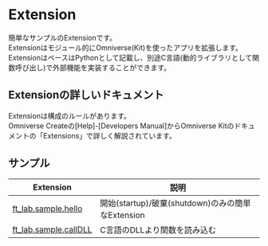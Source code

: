 # Extension

簡単なサンプルのExtensionです。      
Extensionはモジュール的にOmniverse(Kit)を使ったアプリを拡張します。      
ExtensionはベースはPythonとして記載し、別途C言語(動的ライブラリとして関数呼び出し)で外部機能を実装することができます。      

## Extensionの詳しいドキュメント

Extensionは構成のルールがあります。      
Omniverse Createの[Help]-[Developers Manual]からOmniverse Kitのドキュメントの「Extensions」で詳しく解説されています。    

## サンプル

|Extension|説明|     
|---|---|     
|[ft_lab.sample.hello](./ft_lab.sample.hello/readme.md)|開始(startup)/破棄(shutdown)のみの簡単なExtension|     
|[ft_lab.sample.callDLL](./ft_lab.sample.callDLL/readme.md)|C言語のDLLより関数を読み込む|     


